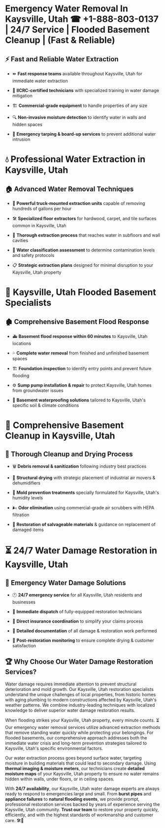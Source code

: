 # Emergency Water Removal In Kaysville, Utah ☎ +1-888-803-0137  | 24/7 Service | Flooded Basement Cleanup | (Fast & Reliable)  

## ⚡ Fast and Reliable Water Extraction  
- ⏩ **Fast response teams** available throughout Kaysville, Utah for immediate water extraction  
- 🏅 **IICRC-certified technicians** with specialized training in water damage mitigation  
- 🏗️ **Commercial-grade equipment** to handle properties of any size  
- 🔍 **Non-invasive moisture detection** to identify water in walls and hidden spaces  
- 🛑 **Emergency tarping & board-up services** to prevent additional water intrusion  

# 💧 Professional Water Extraction in Kaysville, Utah  

## 🏠 Advanced Water Removal Techniques  
- 🚛 **Powerful truck-mounted extraction units** capable of removing hundreds of gallons per hour  
- 🛠️ **Specialized floor extractors** for hardwood, carpet, and tile surfaces common in Kaysville, Utah  
- 📏 **Thorough extraction process** that reaches water in subfloors and wall cavities  
- 🧪 **Water classification assessment** to determine contamination levels and safety protocols  
- 📋 **Strategic extraction plans** designed for minimal disruption to your Kaysville, Utah property  

# 🌊 Kaysville, Utah Flooded Basement Specialists  

## 🏚️ Comprehensive Basement Flood Response  
- 🚑 **Basement flood response within 60 minutes** to Kaysville, Utah locations  
- 💦 **Complete water removal** from finished and unfinished basement spaces  
- 🏗️ **Foundation inspection** to identify entry points and prevent future flooding  
- ⚙️ **Sump pump installation & repair** to protect Kaysville, Utah homes from groundwater issues  
- 🌱 **Basement waterproofing solutions** tailored to Kaysville, Utah's specific soil & climate conditions  

# 🧹 Comprehensive Basement Cleanup in Kaysville, Utah  

## 🔄 Thorough Cleanup and Drying Process  
- 🗑️ **Debris removal & sanitization** following industry best practices  
- 💨 **Structural drying** with strategic placement of industrial air movers & dehumidifiers  
- 🦠 **Mold prevention treatments** specially formulated for Kaysville, Utah's humidity levels  
- 🌬️ **Odor elimination** using commercial-grade air scrubbers with HEPA filtration  
- 🔧 **Restoration of salvageable materials** & guidance on replacement of damaged items  

# ⏳ 24/7 Water Damage Restoration in Kaysville, Utah  

## 🚀 Emergency Water Damage Solutions  
- 🕛 **24/7 emergency service** for all Kaysville, Utah residents and businesses  
- 🚒 **Immediate dispatch** of fully-equipped restoration technicians  
- 🏦 **Direct insurance coordination** to simplify your claims process  
- 📜 **Detailed documentation** of all damage & restoration work performed  
- 🔎 **Post-restoration monitoring** to ensure complete drying & customer satisfaction  

## 🏆 Why Choose Our Water Damage Restoration Services?  
Water damage requires immediate attention to prevent structural deterioration and mold growth. Our Kaysville, Utah restoration specialists understand the unique challenges of local properties, from historic homes with aging plumbing to modern constructions affected by Kaysville, Utah's weather patterns. We combine industry-leading techniques with localized knowledge to deliver superior water damage restoration results.  

When flooding strikes your Kaysville, Utah property, every minute counts. ⏳ Our emergency water removal services utilize advanced extraction methods that remove standing water quickly while protecting your belongings. For flooded basements, our comprehensive approach addresses both the immediate water crisis and long-term prevention strategies tailored to Kaysville, Utah's specific environmental factors.  

Our water extraction process goes beyond surface water, targeting moisture in building materials that could lead to secondary damage. Using **thermal imaging & moisture meters**, our technicians create **detailed moisture maps** of your Kaysville, Utah property to ensure no water remains hidden within walls, under floors, or in ceiling spaces.  

With **24/7 availability**, our Kaysville, Utah water damage experts are always ready to respond to emergencies large and small. From **burst pipes** and **appliance failures** to **natural flooding events**, we provide prompt, professional restoration services backed by years of experience serving the Kaysville, Utah community. **Trust our team** to restore your property quickly, efficiently, and with the highest standards of workmanship and customer care. 🛠️💪  
